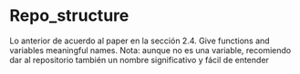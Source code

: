 # Repo_structure
Lo anterior de acuerdo al paper en la sección 2.4. Give functions and variables meaningful names. Nota: aunque no es una variable, recomiendo dar al repositorio también un nombre significativo y fácil de entender

